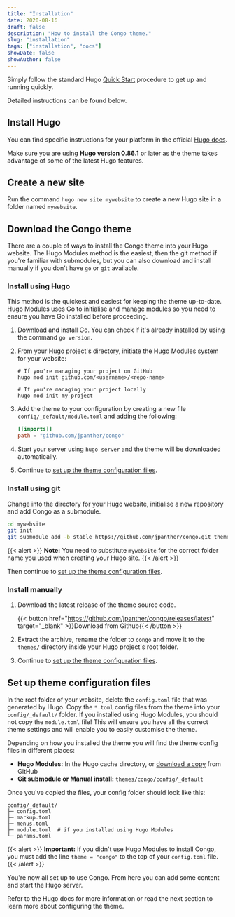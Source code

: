 ```yaml
---
title: "Installation"
date: 2020-08-16
draft: false
description: "How to install the Congo theme."
slug: "installation"
tags: ["installation", "docs"]
showDate: false
showAuthor: false
---
```


Simply follow the standard Hugo [Quick Start](https://gohugo.io/getting-started/quick-start/) procedure to get up and running quickly.

Detailed instructions can be found below.

## Install Hugo

You can find specific instructions for your platform in the official [Hugo docs](https://gohugo.io/getting-started/installing.).

Make sure you are using **Hugo version 0.86.1** or later as the theme takes advantage of some of the latest Hugo features.

## Create a new site

Run the command `hugo new site mywebsite` to create a new Hugo site in a folder named `mywebsite`.

## Download the Congo theme

There are a couple of ways to install the Congo theme into your Hugo website. The Hugo Modules method is the easiest, then the git method if you're familiar with submodules, but you can also download and install manually if you don't have `go` or `git` available.

### Install using Hugo

This method is the quickest and easiest for keeping the theme up-to-date. Hugo Modules uses Go to initialise and manage modules so you need to ensure you have Go installed before proceeding.

1. [Download](https://golang.org/dl/) and install Go. You can check if it's already installed by using the command `go version`.
2. From your Hugo project's directory, initiate the Hugo Modules system for your website:

   ```shell
   # If you're managing your project on GitHub
   hugo mod init github.com/<username>/<repo-name>

   # If you're managing your project locally
   hugo mod init my-project
   ```

3. Add the theme to your configuration by creating a new file `config/_default/module.toml` and adding the following:

   ```toml
   [[imports]]
   path = "github.com/jpanther/congo"
   ```

4. Start your server using `hugo server` and the theme will be downloaded automatically.
5. Continue to [set up the theme configuration files](#set-up-theme-configuration-files).

### Install using git

Change into the directory for your Hugo website, initialise a new repository and add Congo as a submodule.

```bash
cd mywebsite
git init
git submodule add -b stable https://github.com/jpanther/congo.git themes/congo
```

{{< alert >}}
**Note:** You need to substitute `mywebsite` for the correct folder name you used when creating your Hugo site.
{{< /alert >}}

Then continue to [set up the theme configuration files](#set-up-theme-configuration-files).

### Install manually

1. Download the latest release of the theme source code.

   {{< button href="https://github.com/jpanther/congo/releases/latest" target="_blank" >}}Download from Github{{< /button >}}

2. Extract the archive, rename the folder to `congo` and move it to the `themes/` directory inside your Hugo project's root folder.
3. Continue to [set up the theme configuration files](#set-up-theme-configuration-files).

## Set up theme configuration files

In the root folder of your website, delete the `config.toml` file that was generated by Hugo. Copy the `*.toml` config files from the theme into your `config/_default/` folder. If you installed using Hugo Modules, you should not copy the `module.toml` file! This will ensure you have all the correct theme settings and will enable you to easily customise the theme.

Depending on how you installed the theme you will find the theme config files in different places:

- **Hugo Modules:** In the Hugo cache directory, or [download a copy](https://minhaskamal.github.io/DownGit/#/home?url=https://github.com/jpanther/congo/tree/stable/config/_default) from GitHub
- **Git submodule or Manual install:** `themes/congo/config/_default`

Once you've copied the files, your config folder should look like this:

```shell
config/_default/
├─ config.toml
├─ markup.toml
├─ menus.toml
├─ module.toml  # if you installed using Hugo Modules
└─ params.toml
```

{{< alert >}}
**Important:** If you didn't use Hugo Modules to install Congo, you must add the line `theme = "congo"` to the top of your `config.toml` file.
{{< /alert >}}

You're now all set up to use Congo. From here you can add some content and start the Hugo server.

Refer to the Hugo docs for more information or read the next section to learn more about configuring the theme.
